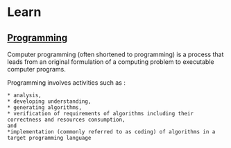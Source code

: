 # Learn

## [Programming](https://en.wikipedia.org/wiki/Computer_programming)

Computer programming (often shortened to programming) is a process that leads from an original formulation of a computing problem to executable computer programs.

Programming involves activities such as : 

	* analysis,
	* developing understanding, 
	* generating algorithms, 
	* verification of requirements of algorithms including their correctness and resources consumption, 
	and 
	*implementation (commonly referred to as coding) of algorithms in a target programming language